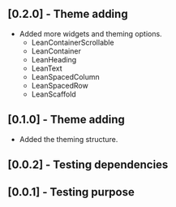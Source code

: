 ## [0.2.0] - Theme adding
- Added more widgets and theming options.
  - LeanContainerScrollable
  - LeanContainer
  - LeanHeading
  - LeanText
  - LeanSpacedColumn
  - LeanSpacedRow
  - LeanScaffold
## [0.1.0] - Theme adding
- Added the theming structure.
## [0.0.2] - Testing dependencies
## [0.0.1] - Testing purpose
